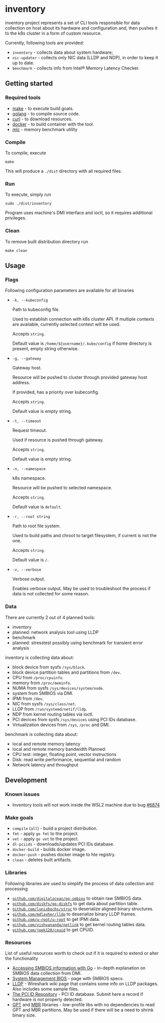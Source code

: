 # inventory

inventory project represents a set of CLI tools responsible for data collection on host about its hardware and configuration and, 
then pushes it to the k8s cluster in a form of custom resource. 

Currently, following tools are provided:
- `inventory` - collects data about system hardware;
- `nic-updater` - collects only NIC data (LLDP and NDP), in order to keep it up to date.
- `benchmark` - collects info from Intel® Memory Latency Checker.

## Getting started

### Required tools

- [make](https://www.gnu.org/software/make/) - to execute build goals.
- [golang](https://golang.org/) - to compile source code.
- [curl](https://curl.se/) - to download resources.
- [docker](https://www.docker.com/) - to build container with the tool.
- [mlc](https://software.intel.com/content/www/us/en/develop/articles/intelr-memory-latency-checker.html) - memory benchmark utility

### Compile

To compile, execute

    make 

This will produce a `./dist` directory with all required files. 

### Run

To execute, simply run

    sudo ./dist/inventory

Program uses machine's DMI interface and ioctl, so it requires additional privileges.

### Clean

To remove built distribution directory run

    make clean

## Usage

### Flags

Following configuration parameters are available for all binaries

- `-k, --kubeconfig`
  
    Path to kubeconfig file.
    
    Used to establish connection with k8s cluster API. If multiple contexts are available, 
  currently selected context will be used. 
  
    Accepts `string`.
  
    Default value is `/home/${username}/.kube/config` if home directory is present, empty string otherwise.

- `-g, --gateway`

    Gateway host. 

    Resource will be pushed to cluster through provided gateway host address.

    If provided, has a priority over kubeconfig.

    Accepts `string`.

    Default value is empty string.

- `-t, --timeout`

    Request timeout.

    Used if resource is pushed through gateway.

    Accepts `string`.

    Default value is empty string.

- `-n, --namespace`
  
    k8s namespace.
    
    Resource will be pushed to selected namespace.
    
    Accepts `string`.
    
    Default value is `default`.
  
- `-r, --root string`
  
    Path to root file system.
    
    Used to build paths and chroot to target filesystem, if current is not the one.
    
    Accepts `string`.
    
    Default value is `/`.
  
- `-v, --verbose`
  
    Verbose output. 
  
    Enables verbose output. May be used to troubleshoot the process if data is not collected for some reason.

### Data

There are currently 2 out of 4 planned tools:
- inventory
- planned: network analysis tool using LLDP
- benchmark
- planned: stresstest possibly using benchmark for transient error analysis

inventory is collecting data about:
- block device from sysfs `/sys/block`.
- block device partition tables and partitions from `/dev`.
- CPU from `/proc/cpuinfo`.
- memory from `/proc/meminfo`.
- NUMA from sysfs `/sys/devices/system/node`.
- system from SMBIOS via DMI.
- IPMI from `/dev`.
- NIC from sysfs `/sys/class/net`.
- LLDP from `/run/systemd/netif/lldp`.
- NDP from kernel routing tables via ioctl.
- PCI devices from sysfs `/sys/devices` using PCI IDs database.
- Virtualization devices from `/sys`, `/proc` and DMI.

benchmark is collecting data about:
- local and remote memory latency
- local and remote memory bandwidth
Planned:
- CPU test: integer, floating point, vector instructions
- Disk: read write performance, sequential and random
- Network latency and throughput

## Development

### Known issues

- Inventory tools will not work inside the WSL2 machine due to bug [#6874](https://github.com/microsoft/WSL/issues/6874)

### Make goals

- `compile` (`all`) - build a project distribution.
- `fmt` - apply `go fmt` to the project.
- `vet` - apply `go vet` to the project.
- `dl-pciids` - downloads/updates PCI IDs database.
- `docker-build` - builds docker image.
- `docker-push` - pushes docker image to hte registry.
- `clean` - deletes built artifacts.

### Libraries

Following libraries are used to simplify the process of data collection and processing

- [`github.com/digitalocean/go-smbios`](https://github.com/digitalocean/go-smbios) to obtain raw SMBIOS data.
- [`github.com/diskfs/go-diskfs`](https://github.com/diskfs/go-diskfs) to get data about partition table.
- [`github.com/lunixbochs/struc`](https://github.com/lunixbochs/struc) to deserialize aligned binary structures.
- [`github.com/mdlayher/lldp`](https://github.com/mdlayher/lldp) to deserialize binary LLDP frames.
- [`github.com/u-root/u-root`](https://github.com/u-root/u-root) to get IPMI data.
- [`github.com/vishvananda/netlink`](https://github.com/vishvananda/netlink) to get kernel routing tables data.
- [`github.com/jeek120/cpuid`](https://github.com/jeek120/cpuid) to get CPUID.

### Resources

List of useful resources worth to check out if it is required to extend or alter the functionality

- [Accessing SMBIOS information with Go](https://mdlayher.com/blog/accessing-smbios-information-with-go/) - 
  in-depth explanation on SMBIOS data collection from DMI.
- [System Management BIOS](https://www.dmtf.org/standards/smbios) - page with SMBIOS specs.   
- [LLDP](https://wiki.wireshark.org/LinkLayerDiscoveryProtocol) - Wireshark wiki page that contains some info on LLDP packages.
  Also includes some sample files.
- [The PCI ID Repository](https://pci-ids.ucw.cz/) - PCI ID database. Submit here a record if hardware is not properly detected.
- [GPT](https://github.com/rekby/gpt) and [MBR](https://github.com/rekby/mbr) libraries - low-profile libs with no dependencies to read GPT and MBR partitions. 
  May be used if there will be a need to shrink binary size.
